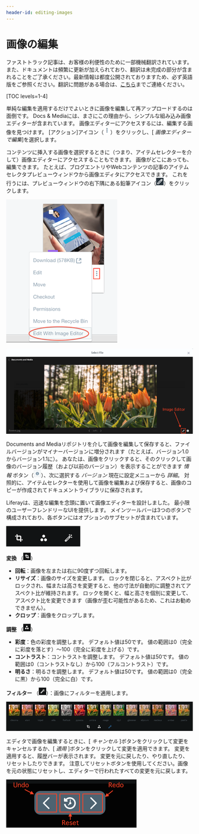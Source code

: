```yaml
---
header-id: editing-images
---
```


# 画像の編集

<p class="alert alert-info"><span class="wysiwyg-color-blue120">ファストトラック記事は、お客様の利便性のために一部機械翻訳されています。また、ドキュメントは頻繁に更新が加えられており、翻訳は未完成の部分が含まれることをご了承ください。最新情報は都度公開されておりますため、必ず英語版をご参照ください。翻訳に問題がある場合は、<a href="mailto:support-content-jp@liferay.com">こちら</a>までご連絡ください。</span></p>

[TOC levels=1-4]

単純な編集を適用するだけでよいときに画像を編集して再アップロードするのは面倒です。 Docs & Mediaには、まさにこの理由から、シンプルな組み込み画像エディターが含まれています。 画像エディターにアクセスするには、編集する画像を見つけます。 [アクション]アイコン（![Actions](../../../../images/icon-actions.png)）をクリックし、[ *画像エディターで編集*]を選択します。

コンテンツに挿入する画像を選択するときに（つまり、アイテムセレクターを介して）画像エディターにアクセスすることもできます。 画像がどこにあっても、編集できます。 たとえば、ブログエントリやWebコンテンツの記事のアイテムセレクタプレビューウィンドウから画像エディタにアクセスできます。 これを行うには、プレビューウィンドウの右下隅にある鉛筆アイコン（![Pencil](../../../../images/icon-edit-pencil.png)）をクリックします。

![図1：Documents and Mediaリポジトリから画像エディターにアクセスできます。](../../../../images/image-editor-docs-and-media.png)

![図2：アイテムセレクタのプレビューウィンドウから画像エディタにアクセスすることもできます。](../../../../images/image-editor-preview-window.png)

Documents and Mediaリポジトリを介して画像を編集して保存すると、ファイルバージョンがマイナーバージョンに増分されます（たとえば、バージョン1.0からバージョン1.1に）。 あなたは、画像をクリックすると、そのクリックして画像のバージョン履歴（および以前のバージョン）を表示することができます *情報* ボタン（![**i**](../../../../images/icon-information.png)）、次に選択する *バージョン* 現在に設定メニューから *詳細*。 対照的に、アイテムセレクターを使用して画像を編集および保存すると、画像のコピーが作成されてドキュメントライブラリに保存されます。

Liferayは、迅速な編集を念頭に置いて画像エディターを設計しました。 最小限のユーザーフレンドリーなUIを提供します。 メインツールバーは3つのボタンで構成されており、各ボタンにはオプションのサブセットが含まれています。

![図3：画像エディターのUIは明確で要点があり、必要なものだけを提供しています。](../../../../images/image-editor-tools.png)

**変換** （![Transform](../../../../images/icon-transform.png)）

  - **回転**：画像を左または右に90度ずつ回転します。
  - **リサイズ**：画像のサイズを変更します。 ロックを閉じると、アスペクト比がロックされ、幅または高さを変更すると、他の寸法が自動的に調整されてアスペクト比が維持されます。 ロックを開くと、幅と高さを個別に変更して、アスペクト比を変更できます（画像が歪む可能性があるため、これはお勧めできません）。
  - **クロップ**：画像をクロップします。

**調整** （![Adjustment](../../../../images/icon-adjustment.png)）

  - **彩度**：色の彩度を調整します。 デフォルト値は50です。 値の範囲は0（完全に彩度を落とす）〜100（完全に彩度を上げる）です。
  - **コントラスト**：コントラストを調整します。 デフォルト値は50です。 値の範囲は0（コントラストなし）から100（フルコントラスト）です。
  - **明るさ**：明るさを調整します。 デフォルト値は50です。 値の範囲は0（完全に黒）から100（完全に白）です。

**フィルター** （![Wand](../../../../images/icon-wand.png)）：画像にフィルターを適用します。

![図4：プリセット画像フィルターのセットから選択します。](../../../../images/image-editor-filters.png)

エディタで画像を編集するときに、[ *キャンセル* ]ボタンをクリックして変更をキャンセルするか、[ *適用* ]ボタンをクリックして変更を適用できます。 変更を適用すると、履歴バーが表示されます。 変更を元に戻したり、やり直したり、リセットしたりできます。 注意してリセットボタンを使用してください。画像を元の状態にリセットし、エディターで行われたすべての変更を元に戻します。

![図5：履歴バーでは、変更を元に戻したり、やり直したり、リセットしたりできます。](../../../../images/image-editor-history-bar.png)
